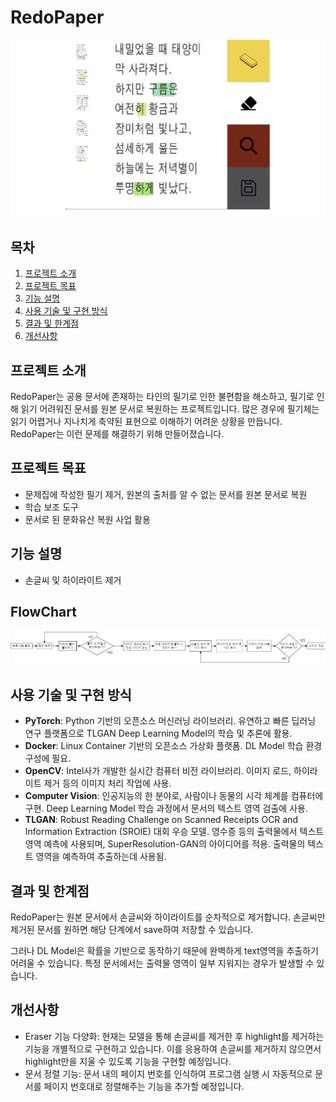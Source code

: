 # RedoPaper

![UI](images/erase_handwrite.png)

## 목차
1. [프로젝트 소개](#프로젝트-소개)
2. [프로젝트 목표](#프로젝트-목표)
3. [기능 설명](#기능-설명)
4. [사용 기술 및 구현 방식](#사용-기술-및-구현-방식)
5. [결과 및 한계점](#결과-및-한계점)
6. [개선사항](#개선사항)

## 프로젝트 소개
RedoPaper는 공용 문서에 존재하는 타인의 필기로 인한 불편함을 해소하고, 필기로 인해 읽기 어려워진 문서를 원본 문서로 복원하는 프로젝트입니다. 
많은 경우에 필기체는 읽기 어렵거나 지나치게 축약된 표현으로 이해하기 어려운 상황을 만듭니다. RedoPaper는 이런 문제를 해결하기 위해 만들어졌습니다.


## 프로젝트 목표
- 문제집에 작성한 필기 제거, 원본의 출처를 알 수 없는 문서를 원본 문서로 복원
- 학습 보조 도구 
- 문서로 된 문화유산 복원 사업 활용

## 기능 설명
- 손글씨 및 하이라이트 제거

## FlowChart 
![FlowChart](images/flowchart.png)

## 사용 기술 및 구현 방식

- **PyTorch**: Python 기반의 오픈소스 머신러닝 라이브러리. 유연하고 빠른 딥러닝 연구 플랫폼으로 TLGAN Deep Learning Model의 학습 및 추론에 활용.
- **Docker**: Linux Container 기반의 오픈소스 가상화 플랫폼. DL Model 학습 환경 구성에 필요.
- **OpenCV**: Intel사가 개발한 실시간 컴퓨터 비전 라이브러리. 이미지 로드, 하이라이트 제거 등의 이미지 처리 작업에 사용.
- **Computer Vision**: 인공지능의 한 분야로, 사람이나 동물의 시각 체계를 컴퓨터에 구현. Deep Learning Model 학습 과정에서 문서의 텍스트 영역 검출에 사용.
- **TLGAN**: Robust Reading Challenge on Scanned Receipts OCR and Information Extraction (SROIE) 대회 우승 모델. 영수증 등의 출력물에서 텍스트 영역 예측에 사용되며, SuperResolution-GAN의 아이디어를 적용. 출력물의 텍스트 영역을 예측하여 추출하는데 사용됨.

## 결과 및 한계점
RedoPaper는 원본 문서에서 손글씨와 하이라이트를 순차적으로 제거합니다. 손글씨만 제거된 문서를 원하면 해당 단계에서 save하여 저장할 수 있습니다.

그러나 DL Model은 확률을 기반으로 동작하기 때문에 완벽하게 text영역을 추출하기 어려울 수 있습니다. 특정 문서에서는 출력물 영역이 일부 지워지는 경우가 발생할 수 있습니다.

## 개선사항
- Eraser 기능 다양화: 현재는 모델을 통해 손글씨를 제거한 후 highlight를 제거하는 기능을 개별적으로 구현하고 있습니다. 이를 응용하여 손글씨를 제거하지 않으면서 highlight만을 지울 수 있도록 기능을 구현할 예정입니다.
- 문서 정렬 기능: 문서 내의 페이지 번호를 인식하여 프로그램 실행 시 자동적으로 문서를 페이지 번호대로 정렬해주는 기능을 추가할 예정입니다.
